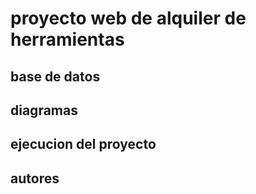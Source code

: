 # proyecto web de alquiler de herramientas


## base de datos


## diagramas


## ejecucion del proyecto


## autores 

